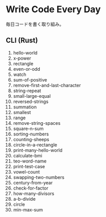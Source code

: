 # Write Code Every Day
毎日コードを書く取り組み。

## CLI (Rust)
1. hello-world
2. x-power
3. rectangle
4. even-or-odd
5. watch
6. sum-of-positive
7. remove-first-and-last-character
8. string-repeat
9. small-large-equal
10. reversed-strings
11. summation
12. smallest
13. range
14. remove-string-spaces
15. square-n-sum
16. sorting-numbers
17. counting-sheeps
18. circle-in-a-rectangle
19. print-many-hello-world
20. calculate-bmi
21. teo-word-name
22. print-test-case
23. vowel-count
24. swapping-two-numbers
25. century-from-year
26. check-for-factor
27. how-many-divisors
28. a-b-divide
29. circle
30. min-max-sum